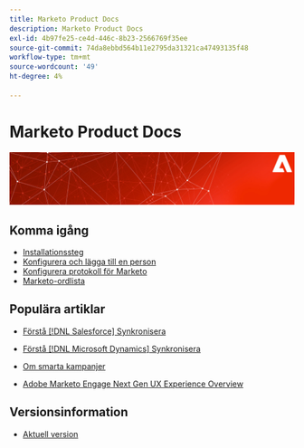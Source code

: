 ```yaml
---
title: Marketo Product Docs
description: Marketo Product Docs
exl-id: 4b97fe25-ce4d-446c-8b23-2566769f35ee
source-git-commit: 74da8ebbd564b11e2795da31321ca47493135f48
workflow-type: tm+mt
source-wordcount: '49'
ht-degree: 4%

---
```


# Marketo Product Docs

![](assets/marketo-docs-banner.jpg)

## Komma igång

* [Installationssteg](/help/marketo/getting-started/setup/setup-steps.md)
* [Konfigurera och lägga till en person](/help/marketo/getting-started/quick-wins/get-set-up-and-add-a-person.md)
* [Konfigurera protokoll för Marketo](/help/marketo/getting-started/setup/configure-protocols-for-marketo.md)
* [Marketo-ordlista](/help/marketo/getting-started/marketo-glossary.md)

## Populära artiklar

* [Förstå [!DNL Salesforce] Synkronisera](/help/marketo/product-docs/crm-sync/salesforce-sync/understanding-the-salesforce-sync.md)

* [Förstå [!DNL Microsoft Dynamics] Synkronisera](/help/marketo/product-docs/crm-sync/microsoft-dynamics-sync/understanding-the-microsoft-dynamics-sync.md)

* [Om smarta kampanjer](/help/marketo/product-docs/core-marketo-concepts/smart-campaigns/understanding-smart-campaigns.md)

* [Adobe Marketo Engage Next Gen UX Experience Overview](/help/marketo/product-docs/marketo-engage-modern-ux/overview.md)

## Versionsinformation

* [Aktuell version](/help/marketo/release-notes/current.md)
